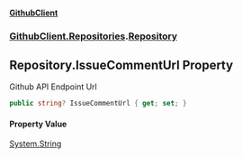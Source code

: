 #### [GithubClient](index.md 'index')
### [GithubClient.Repositories](GithubClient.Repositories.md 'GithubClient.Repositories').[Repository](GithubClient.Repositories.Repository.md 'GithubClient.Repositories.Repository')

## Repository.IssueCommentUrl Property

Github API Endpoint Url

```csharp
public string? IssueCommentUrl { get; set; }
```

#### Property Value
[System.String](https://docs.microsoft.com/en-us/dotnet/api/System.String 'System.String')